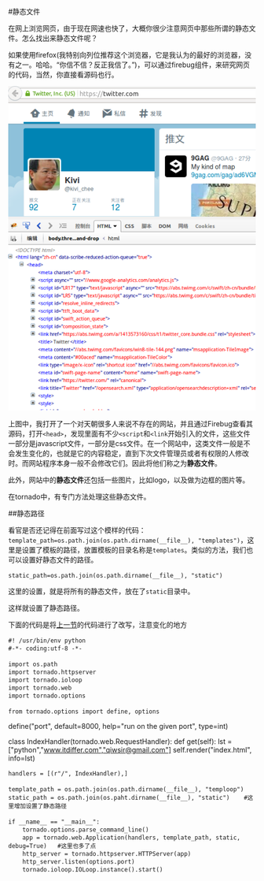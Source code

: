 #静态文件

在网上浏览网页，由于现在网速也快了，大概你很少注意网页中那些所谓的静态文件。怎么找出来静态文件呢？

如果使用firefox(我特别向列位推荐这个浏览器，它是我认为的最好的浏览器，没有之一。哈哈。“你信不信？反正我信了。”)，可以通过firebug组件，来研究网页的代码，当然，你直接看源码也行。

![](../Pictures/31301.png)

上图中，我打开了一个对天朝很多人来说不存在的网站，并且通过Firebug查看其源码，打开`<head>`，发现里面有不少`<script`和`<link`开始引入的文件，这些文件一部分是javascript文件，一部分是css文件。在一个网站中，这类文件一般是不会发生变化的，也就是它的内容稳定，直到下次文件管理员或者有权限的人修改时。而网站程序本身一般不会修改它们。因此将他们称之为**静态文件**。

此外，网站中的**静态文件**还包括一些图片，比如logo，以及做为边框的图片等。

在tornado中，有专门方法处理这些静态文件。

##静态路径

看官是否还记得在前面写过这个模样的代码：`template_path=os.path.join(os.path.dirname(__file__), "templates")`，这里是设置了模板的路径，放置模板的目录名称是`templates`。类似的方法，我们也可以设置好静态文件的路径。

    static_path=os.path.join(os.path.dirname(__file__), "static")
    
这里的设置，就是将所有的静态文件，放在了`static`目录中。

这样就设置了静态路径。

下面的代码是将[上一节](./312.md)的代码进行了改写，注意变化的地方

    #! /usr/bin/env python
    #-*- coding:utf-8 -*-

    import os.path
    import tornado.httpserver
    import tornado.ioloop
    import tornado.web
    import tornado.options

    from tornado.options import define, options
define("port", default=8000, help="run on the given port", type=int)

class IndexHandler(tornado.web.RequestHandler):
    def get(self):
        lst = ["python","www.itdiffer.com","qiwsir@gmail.com"]
        self.render("index.html", info=lst)

    handlers = [(r"/", IndexHandler),]

    template_path = os.path.join(os.path.dirname(__file__), "temploop")
    static_path = os.path.join(os.paht.dirname(__file__), "static")    #这里增加设置了静态路径

    if __name__ == "__main__":
        tornado.options.parse_command_line()
        app = tornado.web.Application(handlers, template_path, static, debug=True)   #这里也多了点
        http_server = tornado.httpserver.HTTPServer(app)
        http_server.listen(options.port)
        tornado.ioloop.IOLoop.instance().start()

